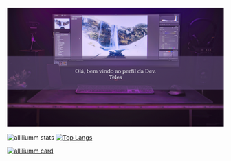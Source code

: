 ![Bem vindos ao meu perfil!](https://github.com/alliliumm/Alessandra-Teles/blob/main/Header.png)

![alliliumm stats](https://github-readme-stats.vercel.app/api?username=alliliumm&show_icons=true&theme=dracula)
[![Top Langs](https://github-readme-stats.vercel.app/api/top-langs/?username=alliliumm&theme=dracula)](https://github.com/anuraghazra/github-readme-stats)

[![alliliumm card](https://github-readme-stats.vercel.app/api/pin/?username=alliliumm&repo=Adminio-APP&theme=dracula)](https://github.com/alliliumm/Adminio-APP)


